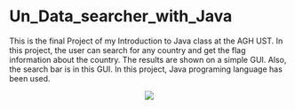 # Un_Data_searcher_with_Java
This is the final Project of my Introduction to Java class at the AGH UST. In this project, the user can search for any country and get the flag information about the country. The results are shown on a simple GUI. Also, the search bar is in this GUI. In this project, Java programing language has been used.

<p align="center">
   <img src='https://github.com/baturalpguven/Un_Data_searcher_with_Java/assets/77858949/6c3cf0ea-fde2-4561-9798-b1491e1b2886' align="center" >
</p>

